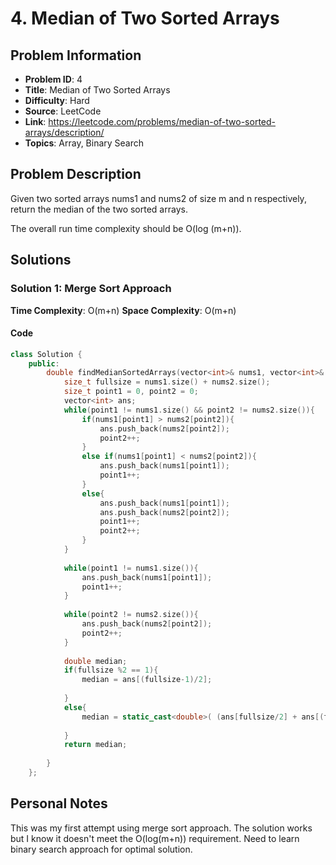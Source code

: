 # 4. Median of Two Sorted Arrays

## Problem Information
- **Problem ID**: 4
- **Title**: Median of Two Sorted Arrays
- **Difficulty**: Hard
- **Source**: LeetCode
- **Link**: https://leetcode.com/problems/median-of-two-sorted-arrays/description/
- **Topics**: Array, Binary Search

## Problem Description

Given two sorted arrays nums1 and nums2 of size m and n respectively, return the median of the two sorted arrays.

The overall run time complexity should be O(log (m+n)).

## Solutions

### Solution 1: Merge Sort Approach
**Time Complexity**: O(m+n)
**Space Complexity**: O(m+n)

#### Code
```cpp
class Solution {
    public:
        double findMedianSortedArrays(vector<int>& nums1, vector<int>& nums2) {
            size_t fullsize = nums1.size() + nums2.size();
            size_t point1 = 0, point2 = 0;
            vector<int> ans;
            while(point1 != nums1.size() && point2 != nums2.size()){
                if(nums1[point1] > nums2[point2]){
                    ans.push_back(nums2[point2]);
                    point2++;
                }
                else if(nums1[point1] < nums2[point2]){
                    ans.push_back(nums1[point1]);
                    point1++;
                }
                else{
                    ans.push_back(nums1[point1]);
                    ans.push_back(nums2[point2]);
                    point1++;
                    point2++;
                }
            }
    
            while(point1 != nums1.size()){
                ans.push_back(nums1[point1]);
                point1++;
            }
    
            while(point2 != nums2.size()){
                ans.push_back(nums2[point2]);
                point2++;
            }
            
            double median;
            if(fullsize %2 == 1){
                median = ans[(fullsize-1)/2];
                
            }
            else{
                median = static_cast<double>( (ans[fullsize/2] + ans[(fullsize/2) -1]) ) /2;
        
            }
            return median;
    
        }
    };
```

## Personal Notes
This was my first attempt using merge sort approach. The solution works but I know it doesn't meet the O(log(m+n)) requirement. Need to learn binary search approach for optimal solution.